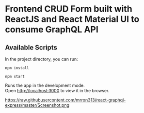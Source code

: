 # Frontend CRUD Form built with ReactJS and React Material UI to consume GraphQL API

## Available Scripts

In the project directory, you can run:

`npm install`

`npm start`

Runs the app in the development mode.\
Open [http://localhost:3000](http://localhost:3000) to view it in the browser.

https://raw.githubusercontent.com/mrron313/react-graphql-express/master/Screenshot.png

